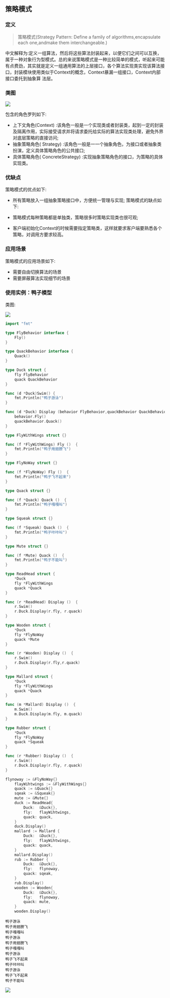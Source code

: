 

## 策略模式

### 定义

>策略模式(Strategy Pattern: Define a family of algorithms,encapsulate each one,andmake them interchangeable.)

中文解释为:定义一组算法，然后将这些算法封装起来，以便它们之间可以互换，属于一种对象行为型模式。总的来说策略模式是一种比较简单的模式，听起来可能有点费劲，其实就是定义一组通用算法的上层接口，各个算法实现类实现该算法接口，封装模块使用类似于Context的概念，Context暴漏一组接口，Context内部接口委托到抽象算
法层。

### 类图

![](https://img.mukewang.com/5def3f3200014e3706030263.png)

包含的角色罗列如下:
* 上下文角色(Context) :该角色一般是一个实现类或者封装类，起到一定的封装及隔离作用，实际接受请求并将请求委托给实际的算法实现类处理，避免外界对底层策略的直接访问;
* 抽象策略角色( Strategy) :该角色一般是一一个抽象角色，为接口或者抽象类扮演，定义具体策略角色的公共接口;
* 具体策略角色( ConcreteStrategy) :实现抽象策略角色的接口，为策略的具体实现类。


### 优缺点
策略模式的优点如下:

* 所有策略放入一组抽象策略接口中，方便统一管理与实现;
策略模式的缺点如下:

* 策略模式每种策略都是单独类，策略很多时策略实现类也很可观;
* 客户端初始化Context的时候需要指定策略类，这样就要求客户端要熟悉各个策略，对调用方要求较高。

### 应用场景

策略模式的应用场景如下:
* 需要自由切换算法的场景
* 需要屏蔽算法实现细节的场景

### 使用实例：鸭子模型

类图:

![](http://www.liuanqihappybirthday.top/uploads/big/f8eaac871b522d737cf250ad67807aae.png)



```go
import "fmt"

type FlyBehavior interface {
	Fly()
}

type QuackBehavior interface {
	Quack()
}

type Duck struct {
	fly FlyBehavior
	quack QuackBehavior
}

func (d *Duck)Swim() {
	fmt.Println("鸭子游泳")
}

func (d *Duck) Display (behavior FlyBehavior,quackBehavior QuackBehavior) {
	behavior.Fly()
	quackBehavior.Quack()
}

type FlyWithWings struct {}

func (f *FlyWithWings) Fly ()  {
	fmt.Println("鸭子用翅膀飞")
}

type FlyNoWay struct {}

func (f *FlyNoWay) Fly ()  {
	fmt.Println("鸭子飞不起来")
}

type Quack struct {}

func (f *Quack) Quack ()  {
	fmt.Println("鸭子嘎嘎叫")
}

type Squeak struct {}

func (f *Squeak) Quack ()  {
	fmt.Println("鸭子咔咔叫")
}

type Mute struct {}

func (f *Mute) Quack ()  {
	fmt.Println("鸭子不能叫")
}

type ReadHead struct {
	*Duck
	fly *FlyWithWings
	quack *Quack
}

func (r *ReadHead) Display ()  {
	r.Swim()
	r.Duck.Display(r.fly, r.quack)
}

type Wooden struct {
	*Duck
	fly *FlyNoWay
	quack *Mute
}

func (r *Wooden) Display ()  {
	r.Swim()
	r.Duck.Display(r.fly,r.quack)
}

type Mallard struct {
	*Duck
	fly *FlyWithWings
	quack *Quack
}

func (m *Mallard) Display ()  {
	m.Swim()
	m.Duck.Display(m.fly, m.quack)
}

type Rubber struct {
	*Duck
	fly *FlyNoWay
	quack *Squeak
}

func (r *Rubber) Display ()  {
	r.Swim()
	r.Duck.Display(r.fly, r.quack)
}
```


```go
flynoway := &FlyNoWay{}
	flayWihtwings := &FlyWithWings{}
	quack := &Quack{}
	sqeak := &Squeak{}
	mute := &Mute{}
	duck := ReadHead{
		Duck:  &Duck{},
		fly:   flayWihtwings,
		quack: quack,
	}
	duck.Display()
	mallard := Mallard {
		Duck:  &Duck{},
		fly:   flayWihtwings,
		quack: quack,
	}
	mallard.Display()
	rub := Rubber {
		Duck:  &Duck{},
		fly:   flynoway,
		quack: sqeak,
	}
	rub.Display()
	wooden := Wooden{
		Duck:  &Duck{},
		fly:   flynoway,
		quack: mute,
	}
	wooden.Display()
```

    鸭子游泳
    鸭子用翅膀飞
    鸭子嘎嘎叫
    鸭子游泳
    鸭子用翅膀飞
    鸭子嘎嘎叫
    鸭子游泳
    鸭子飞不起来
    鸭子咔咔叫
    鸭子游泳
    鸭子飞不起来
    鸭子不能叫


![](https://img.mukewang.com/5def3f210001f6e406300315.png)


```go

```
